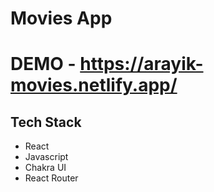 # Movies App

# DEMO - https://arayik-movies.netlify.app/

## Tech Stack
- React
- Javascript
- Chakra UI
- React Router

